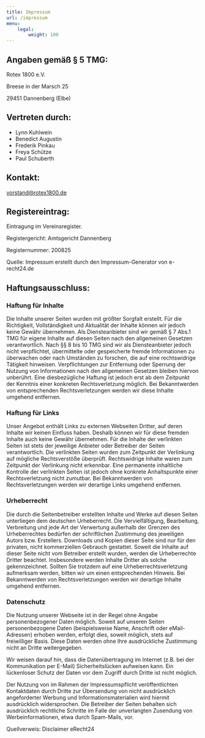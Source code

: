 ```yaml
---
title: Impressum
url: /impressum
menu:
    legal:
        weight: 100
---
```


## Angaben gemäß § 5 TMG:
Rotex 1800 e.V.

Breese in der Marsch 25

29451 Dannenberg (Elbe)
## Vertreten durch:
* Lynn Kuhlwein
* Benedict Augustin
* Frederik Pinkau
* Freya Schütze
* Paul Schuberth


## Kontakt:
vorstand@rotex1800.de

## Registereintrag:
Eintragung im Vereinsregister.

Registergericht: Amtsgericht Dannenberg

Registernummer: 200825

Quelle: Impressum erstellt durch den Impressum-Generator von e-recht24.de


## Haftungsausschluss:
### Haftung für Inhalte
Die Inhalte unserer Seiten wurden mit größter Sorgfalt erstellt. Für die Richtigkeit, Vollständigkeit und Aktualität der
Inhalte können wir jedoch keine Gewähr übernehmen. Als Diensteanbieter sind wir gemäß § 7 Abs.1 TMG für eigene Inhalte
auf diesen Seiten nach den allgemeinen Gesetzen verantwortlich. Nach §§ 8 bis 10 TMG sind wir als Diensteanbieter jedoch
nicht verpflichtet, übermittelte oder gespeicherte fremde Informationen zu überwachen oder nach Umständen zu forschen,
die auf eine rechtswidrige Tätigkeit hinweisen. Verpflichtungen zur Entfernung oder Sperrung der Nutzung von
Informationen nach den allgemeinen Gesetzen bleiben hiervon unberührt. Eine diesbezügliche Haftung ist jedoch erst ab
dem Zeitpunkt der Kenntnis einer konkreten Rechtsverletzung möglich. Bei Bekanntwerden von entsprechenden
Rechtsverletzungen werden wir diese Inhalte umgehend entfernen.

### Haftung für Links
Unser Angebot enthält Links zu externen Webseiten Dritter, auf deren Inhalte wir keinen Einfluss haben. Deshalb können
wir für diese fremden Inhalte auch keine Gewähr übernehmen. Für die Inhalte der verlinkten Seiten ist stets der
jeweilige Anbieter oder Betreiber der Seiten verantwortlich. Die verlinkten Seiten wurden zum Zeitpunkt der Verlinkung
auf mögliche Rechtsverstöße überprüft. Rechtswidrige Inhalte waren zum Zeitpunkt der Verlinkung nicht erkennbar. Eine
permanente inhaltliche Kontrolle der verlinkten Seiten ist jedoch ohne konkrete Anhaltspunkte einer Rechtsverletzung
nicht zumutbar. Bei Bekanntwerden von Rechtsverletzungen werden wir derartige Links umgehend entfernen.

### Urheberrecht
Die durch die Seitenbetreiber erstellten Inhalte und Werke auf diesen Seiten unterliegen dem deutschen Urheberrecht. Die
Vervielfältigung, Bearbeitung, Verbreitung und jede Art der Verwertung außerhalb der Grenzen des Urheberrechtes bedürfen
der schriftlichen Zustimmung des jeweiligen Autors bzw. Erstellers. Downloads und Kopien dieser Seite sind nur für den
privaten, nicht kommerziellen Gebrauch gestattet. Soweit die Inhalte auf dieser Seite nicht vom Betreiber erstellt
wurden, werden die Urheberrechte Dritter beachtet. Insbesondere werden Inhalte Dritter als solche gekennzeichnet.
Sollten Sie trotzdem auf eine Urheberrechtsverletzung aufmerksam werden, bitten wir um einen entsprechenden Hinweis. Bei
Bekanntwerden von Rechtsverletzungen werden wir derartige Inhalte umgehend entfernen.

### Datenschutz
Die Nutzung unserer Webseite ist in der Regel ohne Angabe personenbezogener Daten möglich. Soweit auf unseren Seiten
personenbezogene Daten (beispielsweise Name, Anschrift oder eMail-Adressen) erhoben werden, erfolgt dies, soweit
möglich, stets auf freiwilliger Basis. Diese Daten werden ohne Ihre ausdrückliche Zustimmung nicht an Dritte
weitergegeben.

Wir weisen darauf hin, dass die Datenübertragung im Internet (z.B. bei der Kommunikation per E-Mail) Sicherheitslücken
aufweisen kann. Ein lückenloser Schutz der Daten vor dem Zugriff durch Dritte ist nicht möglich.

Der Nutzung von im Rahmen der Impressumspflicht veröffentlichten Kontaktdaten durch Dritte zur Übersendung von nicht
ausdrücklich angeforderter Werbung und Informationsmaterialien wird hiermit ausdrücklich widersprochen. Die Betreiber
der Seiten behalten sich ausdrücklich rechtliche Schritte im Falle der unverlangten Zusendung von Werbeinformationen,
etwa durch Spam-Mails, vor.

Quellverweis: Disclaimer eRecht24